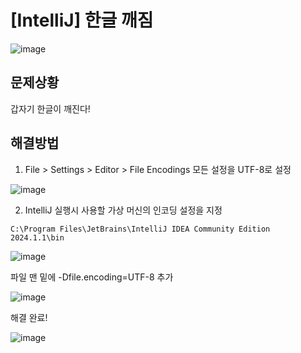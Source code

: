 # [IntelliJ] 한글 깨짐
![image](https://github.com/GYUNGAEEEE/Troubleshooting/assets/158580466/8a2b4354-a5cb-440e-839b-565893b3fd99)

## 문제상황
갑자기 한글이 깨진다!

## 해결방법
1. File > Settings > Editor > File Encodings 모든 설정을 UTF-8로 설정

![image](https://github.com/GYUNGAEEEE/Troubleshooting/assets/158580466/42a213f7-9408-463d-8223-9cf2d5e87366)

2. IntelliJ 실행시 사용할 가상 머신의 인코딩 설정을 지정
```
C:\Program Files\JetBrains\IntelliJ IDEA Community Edition 2024.1.1\bin
```
![image](https://github.com/GYUNGAEEEE/Troubleshooting/assets/158580466/0da0c307-bc67-40cd-80a4-7d7fb4fd20ff)

파일 맨 밑에 -Dfile.encoding=UTF-8 추가

![image](https://github.com/GYUNGAEEEE/Troubleshooting/assets/158580466/9926be67-74eb-49b5-92f8-764eedac631e)

해결 완료!

![image](https://github.com/GYUNGAEEEE/Troubleshooting/assets/158580466/e70b1db5-c51a-42d7-b524-66638978347c)

